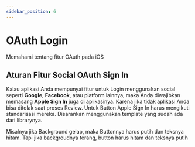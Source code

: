 ```yaml
---
sidebar_position: 6
---
```


# OAuth Login

Memahami tentang fitur OAuth pada iOS

## Aturan Fitur Social OAuth Sign In

Kalau aplikasi Anda mempunyai fitur untuk Login menggunakan social seperti **Google**, **Facebook**, atau platform lainnya, maka Anda diwajibkan memasang **Apple Sign In** juga di aplikasinya. Karena jika tidak aplikasi Anda bisa ditolak saat proses Review. Untuk Button Apple Sign In harus mengikuti standarisasi mereka. Disarankan menggunakan template yang sudah ada dari librarynya. 

Misalnya jika Background gelap, maka Buttonnya harus putih dan teksnya hitam. Tapi jika backgroudnya terang, button harus hitam dan teksnya putih